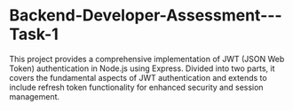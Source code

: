 # Backend-Developer-Assessment---Task-1
 This project provides a comprehensive implementation of JWT (JSON Web Token) authentication in Node.js using Express. Divided into two parts, it covers the fundamental aspects of JWT authentication and extends to include refresh token functionality for enhanced security and session management.
